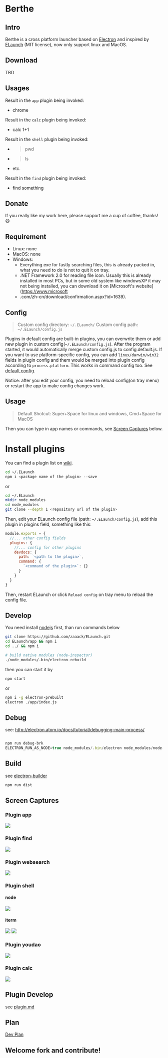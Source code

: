 # Berthe

## Intro

Berthe is a cross platform launcher based on [Electron](https://github.com/electron/electron) and inspired by [ELaunch](https://github.com/zaaack/ELaunch) (MIT license), now only support linux and MacOS.

## Download

TBD

## Usages

Result in the `app` plugin being invoked:

- chrome

Result in the `calc` plugin being invoked:

- calc 1+1

Result in the `shell` plugin being invoked:

- > pwd
- > ls
- etc.

Result in the `find` plugin being invoked:

- find something

## Donate

If you really like my work here, please support me a cup of coffee, thanks! :smile:

## Requirement

* Linux: none
* MacOS: none
* Windows:
  * Everything.exe for fastly searching files, this is already packed in, what you need to do is not to quit it on tray.
  * .NET Framework 2.0 for reading file icon. Usually this is already installed in most PCs, but in some old system like windowsXP it may not being installed, you can download it on [Microsoft's website](https://www.microsoft
  * .com/zh-cn/download/confirmation.aspx?id=1639).

## Config

> Custom config directory: `~/.ELaunch/`
> Custom config path: `~/.ELaunch/config.js`

Plugins in default config are built-in plugins, you can overwrite them or add new plugin in custom config(`~/.ELaunch/config.js`). After the program started, it would automatically merge custom config.js to config.default.js. If you want to use platform-specific config, you can add `linux/darwin/win32` fields in plugin config and them would be merged into plugin config according to `process.platform`. This works in command config too. See [default config](app/config/config.default.js).

Notice: after you edit your config, you need to reload config(on tray menu) or restart the app to make config changes work.

## Usage

>Default Shotcut: Super+Space for linux and windows, Cmd+Space for MacOS

Then you can type in app names or commands, see [Screen Captures](#screen-captures) below.

# Install plugins

You can find a plugin list on [wiki](https://github.com/zaaack/ELaunch/wiki).

```sh
cd ~/.ELaunch
npm i <package name of the plugin> --save
```
or

```sh
cd ~/.ELaunch
mkdir node_modules
cd node_modules
git clone --depth 1 <repository url of the plugin>
```
Then, edit your ELaunch config file (path: `~/.ELaunch/config.js`),
add this plugin in plugins field, something like this:
```js
module.exports = {
  //... other config fields
  plugins: {
    //... config for other plugins
    devdocs: {
      path: `<path to the plugin>`,
      command: {
        `<command of the plugin>`: {}
      }
    }
  }
}
```

Then, restart ELaunch or click `Reload config` on tray menu to reload the config file.


## Develop

You need install [nodejs](https://nodejs.org/en/) first, than run commands below
```sh
git clone https://github.com/zaaack/ELaunch.git
cd ELaunch/app && npm i
cd ../ && npm i

# build native modules (node-inspector)
./node_modules/.bin/electron-rebuild

```
then you can start it by
```sh
npm start
```
or
```sh
npm i -g electron-prebuilt
electron ./app/index.js
```

## Debug

see: http://electron.atom.io/docs/tutorial/debugging-main-process/

```js

npm run debug-brk
ELECTRON_RUN_AS_NODE=true node_modules/.bin/electron node_modules/node-inspector/bin/inspector.js

```

## Build

see [electron-builder](https://github.com/electron-userland/electron-builder)

```js
npm run dist
```

## Screen Captures

### Plugin app

![](https://raw.githubusercontent.com/zaaack/ELaunch/master/docs/captures/app.jpg)

### Plugin find

![](https://raw.githubusercontent.com/zaaack/ELaunch/master/docs/captures/find.jpg)


### Plugin websearch

![](https://raw.githubusercontent.com/zaaack/ELaunch/master/docs/captures/search.jpg)



### Plugin shell

#### node
![](https://raw.githubusercontent.com/zaaack/ELaunch/master/docs/captures/shell1.jpg)

#### iterm
![](https://raw.githubusercontent.com/zaaack/ELaunch/master/docs/captures/shell2.jpg)
![](https://raw.githubusercontent.com/zaaack/ELaunch/master/docs/captures/shell3.jpg)


### Plugin youdao

![](https://raw.githubusercontent.com/zaaack/ELaunch/master/docs/captures/youdao.jpg)

### Plugin calc

![](https://raw.githubusercontent.com/zaaack/ELaunch/master/docs/captures/calc.jpg)

## Plugin Develop

see [plugin.md](https://github.com/zaaack/ELaunch/wiki/Plugin-Development)

## Plan

[Dev Plan](https://github.com/zaaack/ELaunch/issues/1)


## Welcome fork and contribute!
